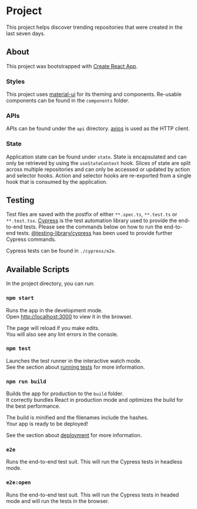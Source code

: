 # Project

This project helps discover trending repositories that were created in the last seven days.

## About

This project was bootstrapped with [Create React App](https://github.com/facebook/create-react-app).

### Styles

This project uses [material-ui](https://mui.com/) for its theming and components. Re-usable components can be found in the `components` folder.

### APIs

APIs can be found under the `api` directory. [axios](https://axios-http.com/docs/intro) is used as the HTTP client.

### State

Application state can be found under `state`. State is encapsulated and can only be retrieved by using the `useStateContext` hook. Slices of state are split across multiple repositories and can only be accessed or updated by action and selector hooks. Action and selector hooks are re-exported from a single hook that is consumed by the application.

## Testing

Test files are saved with the postfix of either `**.spec.ts`, `**.test.ts` or `**.test.tsx`. [Cypress](https://www.cypress.io/) is the test automation library used to provide the end-to-end tests. Please see the commands below on how to run the end-to-end tests. [@testing-library/cypress](https://testing-library.com/docs/cypress-testing-library/intro/) has been used to provide further Cypress commands.

Cypress tests can be found in `./cypress/e2e`.

## Available Scripts

In the project directory, you can run:

### `npm start`

Runs the app in the development mode.\
Open [http://localhost:3000](http://localhost:3000) to view it in the browser.

The page will reload if you make edits.\
You will also see any lint errors in the console.

### `npm test`

Launches the test runner in the interactive watch mode.\
See the section about [running tests](https://facebook.github.io/create-react-app/docs/running-tests) for more information.

### `npm run build`

Builds the app for production to the `build` folder.\
It correctly bundles React in production mode and optimizes the build for the best performance.

The build is minified and the filenames include the hashes.\
Your app is ready to be deployed!

See the section about [deployment](https://facebook.github.io/create-react-app/docs/deployment) for more information.

### `e2e`

Runs the end-to-end test suit. This will run the Cypress tests in headless mode.

### `e2e:open`

Runs the end-to-end test suit. This will run the Cypress tests in headed mode and will run the tests in the browser.
